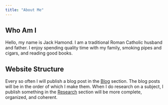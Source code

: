 ```yaml
---
title: "About Me"
---
```


## Who Am I

Hello, my name is Jack Hamond. I am a traditional Roman Catholic husband and father. I enjoy spending quality time with my family, smoking pipes and cigars, and reading good books.

## Website Structure

Every so often I will publish a blog post in the [Blog](/blog/) section. The blog posts will be in the order of which I make them. When I do research on a subject, I publish something in the [Research](/reseach/) section will be more complete, organized, and coherent.
